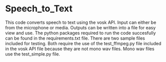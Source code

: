 # Speech_to_Text
This code converts speech to text using the vosk API. Input can either be from the microphone or media. Outputs can be written into a file for easy view and use. The python packages required to run the code succesfully can be found in the requirements.txt file. There are two sample files included for testing. Both require the use of the test_ffmpeg.py file included in the vosk API file because they are not mono wav files. Mono wav files use the test_simple.py file.
